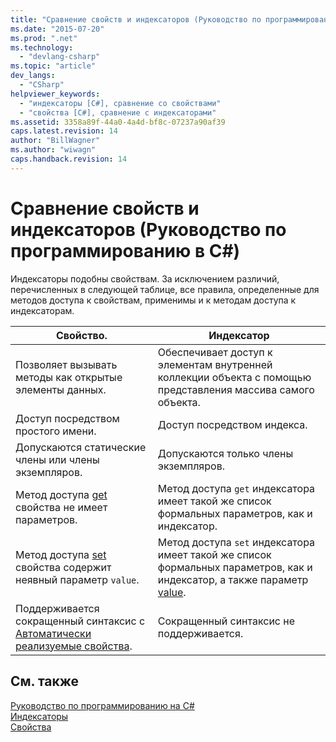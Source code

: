 ```yaml
---
title: "Сравнение свойств и индексаторов (Руководство по программированию в C#) | Microsoft Docs"
ms.date: "2015-07-20"
ms.prod: ".net"
ms.technology: 
  - "devlang-csharp"
ms.topic: "article"
dev_langs: 
  - "CSharp"
helpviewer_keywords: 
  - "индексаторы [C#], сравнение со свойствами"
  - "свойства [C#], сравнение с индексаторами"
ms.assetid: 3358a89f-44a0-4a4d-bf8c-07237a90af39
caps.latest.revision: 14
author: "BillWagner"
ms.author: "wiwagn"
caps.handback.revision: 14
---
```

# Сравнение свойств и индексаторов (Руководство по программированию в C#)
Индексаторы подобны свойствам.  За исключением различий, перечисленных в следующей таблице, все правила, определенные для методов доступа к свойствам, применимы и к методам доступа к индексаторам.  
  
|Свойство.|Индексатор|  
|---------------|----------------|  
|Позволяет вызывать методы как открытые элементы данных.|Обеспечивает доступ к элементам внутренней коллекции объекта с помощью представления массива самого объекта.|  
|Доступ посредством простого имени.|Доступ посредством индекса.|  
|Допускаются статические члены или члены экземпляров.|Допускаются только члены экземпляров.|  
|Метод доступа [get](../../../csharp/language-reference/keywords/get.md) свойства не имеет параметров.|Метод доступа `get` индексатора имеет такой же список формальных параметров, как и индексатор.|  
|Метод доступа [set](../../../csharp/language-reference/keywords/set.md) свойства содержит неявный параметр `value`.|Метод доступа `set` индексатора имеет такой же список формальных параметров, как и индексатор, а также параметр [value](../../../csharp/language-reference/keywords/value.md).|  
|Поддерживается сокращенный синтаксис с [Автоматически реализуемые свойства](../../../csharp/programming-guide/classes-and-structs/auto-implemented-properties.md).|Сокращенный синтаксис не поддерживается.|  
  
## См. также  
 [Руководство по программированию на C\#](../../../csharp/programming-guide/index.md)   
 [Индексаторы](../../../csharp/programming-guide/indexers/index.md)   
 [Свойства](../../../csharp/programming-guide/classes-and-structs/properties.md)